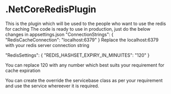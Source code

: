 # .NetCoreRedisPlugin
This is the plugin which will be used to the people who want to use the redis for caching
The code is ready to use in production, just do the below changes in appsettings.json
"ConnectionStrings": {
    "RedisCacheConnection": "localhost:6379"
  }
 Replace the localhost:6379 with your redis server connection string
 
   "RedisSettings": {
    "REDIS_HASHSET_EXPIRY_IN_MINUITES": "120"
    }
    
   You can replace 120 with any number which best suits your requirement for cache expiration
  
   You can create the override the servicebase class as per your requirement and use the service whereever it is required.
